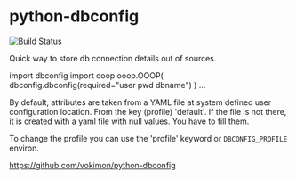 # python-dbconfig

[![Build Status](https://travis-ci.org/gisce/libComXML.png?branch=master)](https://travis-ci.org/gisce/libComXML)


Quick way to store db connection details out of sources.

  import dbconfig
  import ooop
  ooop.OOOP( dbconfig.dbconfig(required="user pwd dbname") )
  ...

By default, attributes are taken from a YAML file at system
defined user configuration location. From the key (profile) 'default'.
If the file is not there, it is created with a yaml file
with null values. You have to fill them.

To change the profile you can use the 'profile' keyword or
`DBCONFIG_PROFILE` environ.

https://github.com/vokimon/python-dbconfig


